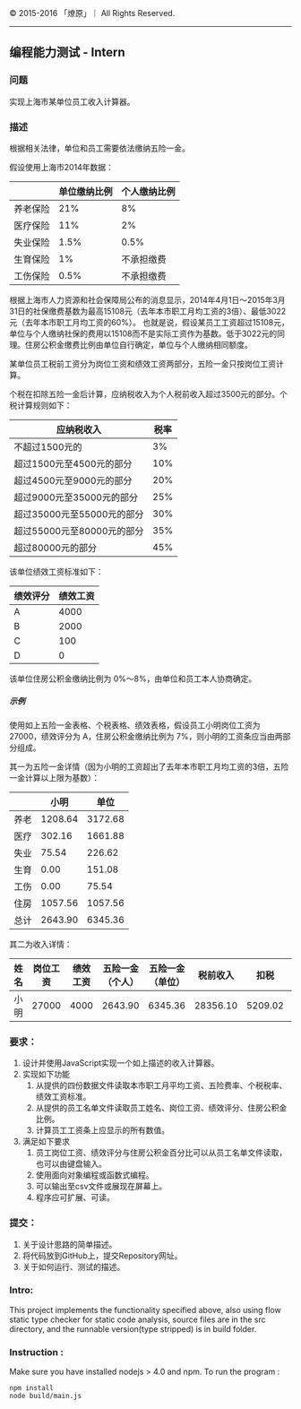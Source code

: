 &copy; 2015-2016 「燎原」｜ All Rights Reserved.

------------------

## 编程能力测试 - Intern

### 问题
实现上海市某单位员工收入计算器。

### 描述
根据相关法律，单位和员工需要依法缴纳五险一金。

假设使用上海市2014年数据：

| | 单位缴纳比例 | 个人缴纳比例 |
|---|------------|--------------|
| 养老保险 | 21% | 8% |
| 医疗保险 | 11%  | 2% |
| 失业保险 | 1.5% | 0.5% |
| 生育保险 | 1%   | 不承担缴费 |
| 工伤保险 | 0.5% | 不承担缴费 |

根据上海市人力资源和社会保障局公布的消息显示，2014年4月1日～2015年3月31日的社保缴费基数为最高15108元（去年本市职工月均工资的3倍）、最低3022元（去年本市职工月均工资的60%）。
也就是说，假设某员工工资超过15108元，单位与个人缴纳社保的费用以15108而不是实际工资作为基数。低于3022元的同理。住房公积金缴费比例由单位自行确定，单位与个人缴纳相同额度。

某单位员工税前工资分为岗位工资和绩效工资两部分，五险一金只按岗位工资计算。

个税在扣除五险一金后计算，应纳税收入为个人税前收入超过3500元的部分。个税计算规则如下：

|应纳税收入|税率|
|----------|---|
| 不超过1500元的 | 3% |
| 超过1500元至4500元的部分| 10% |
| 超过4500元至9000元的部分 | 20% |
| 超过9000元至35000元的部分 | 25% |
| 超过35000元至55000元的部分 | 30% |
| 超过55000元至80000元的部分 | 35% |
| 超过80000元的部分 | 45% |

该单位绩效工资标准如下：

| 绩效评分 | 绩效工资 |
|----------|-------|
| A | 4000 |
| B | 2000 |
| C |  100 |
| D |    0 |

该单位住房公积金缴纳比例为 0%～8%，由单位和员工本人协商确定。

##### 示例
使用如上五险一金表格、个税表格、绩效表格，假设员工小明岗位工资为 27000，绩效评分为 A，住房公积金缴纳比例为 7%，则小明的工资条应当由两部分组成。

其一为五险一金详情（因为小明的工资超出了去年本市职工月均工资的3倍，五险一金计算以上限为基数）：

|  | 小明 | 单位 |
|----|----|-------|
| 养老 | 1208.64 | 3172.68
| 医疗 | 302.16 | 1661.88
| 失业 | 75.54 | 226.62
| 生育 | 0.00 | 151.08
| 工伤 | 0.00 | 75.54
| 住房 | 1057.56 | 1057.56
| 总计 | 2643.90 | 6345.36

其二为收入详情：

| 姓名 | 岗位工资 | 绩效工资 | 五险一金（个人）|五险一金（单位）|税前收入|扣税|税后收入|
|------|----------|----------|-----------------|----------------|--------|----|--------|
|小明|27000|4000|2643.90|6345.36|28356.10|5209.02|23147.08

### 要求：
1. 设计并使用JavaScript实现一个如上描述的收入计算器。
2. 实现如下功能
    1. 从提供的四份数据文件读取本市职工月平均工资、五险费率、个税税率、绩效工资标准。
    2. 从提供的员工名单文件读取员工姓名、岗位工资、绩效评分、住房公积金比例。
    3. 计算员工工资条上应显示的所有数值。
3. 满足如下要求
    1. 员工岗位工资、绩效评分与住房公积金百分比可以从员工名单文件读取，也可以由键盘输入。
    2. 使用面向对象编程或函数式编程。
    3. 可以输出至csv文件或展现在屏幕上。
    4. 程序应可扩展、可读。

### 提交：
1. 关于设计思路的简单描述。
2. 将代码放到GitHub上，提交Repository网址。
3. 关于如何运行、测试的描述。

### Intro:
This project implements the functionality specified above, also using flow static type
checker for static code analysis, source files are in the src directory, and the runnable
version(type stripped) is in build folder.

### Instruction :
Make sure you have installed nodejs > 4.0 and npm. To run the program :
```
npm install
node build/main.js
```
